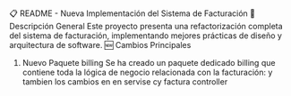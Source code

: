 📋 README - Nueva Implementación del Sistema de Facturación
📌 Descripción General
Este proyecto presenta una refactorización completa del sistema de facturación, implementando mejores prácticas de diseño y arquitectura de software.
🆕 Cambios Principales
1. Nuevo Paquete billing
Se ha creado un paquete dedicado billing que contiene toda la lógica de negocio relacionada con la facturación: y tambien los cambios en en servise cy factura controller
